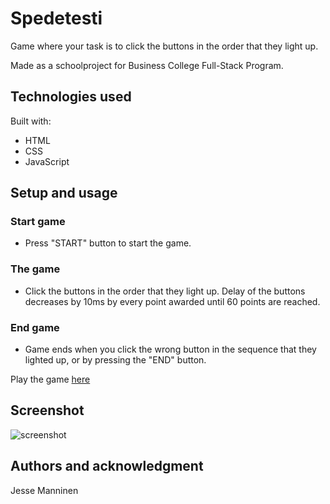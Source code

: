 # Spedetesti

Game where your task is to click the buttons in the order that they light up.

Made as a schoolproject for Business College Full-Stack Program.

## Technologies used

Built with:

- HTML
- CSS
- JavaScript

## Setup and usage

### Start game

- Press "START" button to start the game.

### The game

- Click the buttons in the order that they light up. Delay of the buttons decreases by 10ms by every point awarded until 60 points are reached.

### End game

- Game ends when you click the wrong button in the sequence that they lighted up, or by pressing the "END" button.

Play the game [here](https://public.bc.fi/s2300208/speedgame/)

## Screenshot

![screenshot](/screenshot/screenshot.png)

## Authors and acknowledgment

Jesse Manninen
